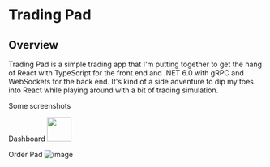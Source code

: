 
# Trading Pad 

## Overview

Trading Pad is a simple trading app that I'm putting together to get the hang of React with TypeScript for the front end and .NET 6.0 with gRPC and WebSockets for the back end. It's kind of a side adventure to dip my toes into React while playing around with a bit of trading simulation.

Some screenshots

Dashboard
<img src="https://github.com/favicon.ico](https://github.com/jpothanc/trader-pad/assets/70871841/8c6f474e-75e8-41e5-9d1f-044560c213ba)" width="48">



Order Pad
![image](https://github.com/jpothanc/trader-pad/assets/70871841/0d818e8d-e1f1-4452-95a0-556913291163)

